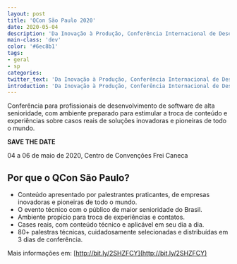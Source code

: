 ```yaml
---
layout: post
title: 'QCon São Paulo 2020'
date: 2020-05-04
description: 'Da Inovação à Produção, Conferência Internacional de Desenvolvimento de Software.'
main-class: 'dev'
color: '#6ec8b1'
tags:
- geral
- sp
categories:
twitter_text: 'Da Inovação à Produção, Conferência Internacional de Desenvolvimento de Software.'
introduction: 'Da Inovação à Produção, Conferência Internacional de Desenvolvimento de Software.'
---
```


Conferência para profissionais de desenvolvimento de software de alta senioridade, com ambiente preparado para estimular a troca de conteúdo e experiências sobre casos reais de soluções inovadoras e pioneiras de todo o mundo.

**SAVE THE DATE**

04 a 06 de maio de 2020, Centro de Convenções Frei Caneca

## Por que o QCon São Paulo?
- Conteúdo apresentado por palestrantes praticantes, de empresas inovadoras e pioneiras de todo o mundo.
- O evento técnico com o público de maior senioridade do Brasil.
- Ambiente propício para troca de experiências e contatos.
- Cases reais, com conteúdo técnico e aplicável em seu dia a dia.
- 80+ palestras técnicas, cuidadosamente selecionadas e distribuídas em 3 dias de conferência.

Mais informações em: [http://bit.ly/2SHZFCY](http://bit.ly/2SHZFCY)
